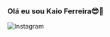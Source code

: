 ### Olá eu sou Kaio Ferreira😎👋
![Instagram](https://img.shields.io/badge/Instagram-E4405F?style=for-the-badge&logo=instagram&logoColor=white{https://www.instagram.com/kaioferreira08/})
<!--
**KaioFerreira1/KaioFerreira1** is a ✨ _special_ ✨ repository because its `README.md` (this file) appears on your GitHub profile.

Here are some ideas to get you started:

- 🔭 I’m currently working on ...
- 🌱 I’m currently learning ...
- 👯 I’m looking to collaborate on ...
- 🤔 I’m looking for help with ...
- 💬 Ask me about ...
- 📫 How to reach me: ...
- 😄 Pronouns: ...
- ⚡ Fun fact: ...
-->
